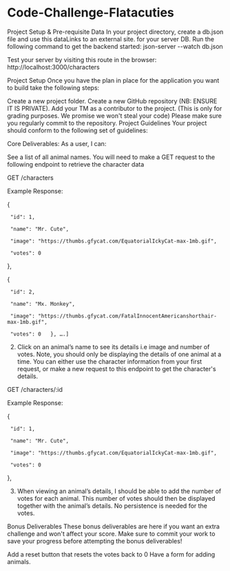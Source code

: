 # Code-Challenge-Flatacuties
Project Setup & Pre-requisite Data
In your project directory, create a db.json file and use this dataLinks to an external site. for your server DB.
Run the following command to get the backend started:
          json-server --watch db.json

Test your server by visiting this route in the browser:
          http://localhost:3000/characters

Project Setup
Once you have the plan in place for the application you want to build take the following steps:

Create a new project folder.
Create a new GitHub repository (NB: ENSURE IT IS PRIVATE).
Add your TM as a contributor to the project. (This is only for grading purposes. We promise we won't steal your code)
Please make sure you regularly commit to the repository.
Project Guidelines
Your project should conform to the following set of guidelines:

Core Deliverables:
As a user, I can:

See a list of all animal names. You will need to make a GET request to the following endpoint to retrieve the character data
 

 GET /characters

 Example Response:

   {

     "id": 1,

     "name": "Mr. Cute",

     "image": "https://thumbs.gfycat.com/EquatorialIckyCat-max-1mb.gif",

     "votes": 0

   },

   {

     "id": 2,

     "name": "Mx. Monkey",

     "image": "https://thumbs.gfycat.com/FatalInnocentAmericanshorthair-max-1mb.gif",

     "votes": 0   }, ….]


 

2. Click on an animal’s name to see its details i.e image and number of votes. Note, you should only be displaying the details of one animal at a time. You can either use the character information from your first request, or make a new request to this endpoint to get the character's details.

 

GET /characters/:id

Example Response: 

{

     "id": 1,

     "name": "Mr. Cute",

     "image": "https://thumbs.gfycat.com/EquatorialIckyCat-max-1mb.gif",

     "votes": 0

   },


 

3.  When viewing an animal’s details, I should be able to add the number of votes for each animal. This number of votes should then be displayed together with the animal’s details. No persistence is needed for the votes.

 

Bonus Deliverables
These bonus deliverables are here if you want an extra challenge and won't affect your score. Make sure to commit your work to save your progress before attempting the bonus deliverables!

Add a reset button that resets the votes back to 0
Have a form for adding animals.
